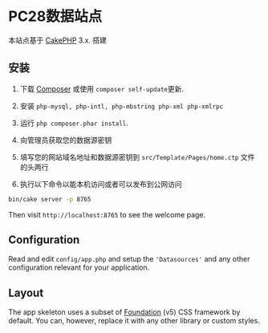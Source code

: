 # PC28数据站点

本站点基于 [CakePHP](https://cakephp.org) 3.x. 搭建

## 安装

1. 下载 [Composer](https://getcomposer.org/doc/00-intro.md) 或使用 `composer self-update`更新.

2. 安装 `php-mysql, php-intl, php-mbstring php-xml php-xmlrpc`

3. 运行 `php composer.phar install`.

4. 向管理员获取您的数据源密钥

5. 填写您的网站域名地址和数据源密钥到 `src/Template/Pages/home.ctp` 文件的头两行

6. 执行以下命令以能本机访问或者可以发布到公网访问

```bash
bin/cake server -p 8765
```

Then visit `http://localhost:8765` to see the welcome page.

## Configuration

Read and edit `config/app.php` and setup the `'Datasources'` and any other
configuration relevant for your application.

## Layout

The app skeleton uses a subset of [Foundation](http://foundation.zurb.com/) (v5) CSS
framework by default. You can, however, replace it with any other library or
custom styles.
